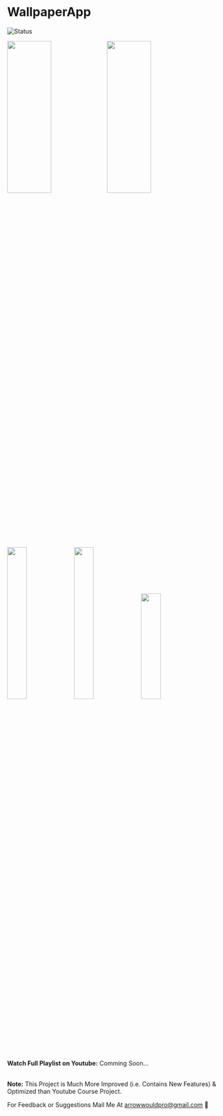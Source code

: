 # WallpaperApp

![Status](https://img.shields.io/badge/Status-Active-brightgreen)


<img src="https://github.com/samyak2403/WallpaperApp/assets/126759819/15f64e93-eefb-4eee-b78d-31c744e6a32c" width=45% height=30%/>
<img src="https://github.com/samyak2403/WallpaperApp/assets/126759819/0c55387f-ef93-4a0c-9324-0161ec9b990e" width=45% height=30%/>

<img src="https://github.com/samyak2403/WallpaperApp/assets/126759819/8f12ca9b-1075-4ade-94e6-8717bd32c3a6" width=30% height=30%/>

<img src="https://github.com/samyak2403/WallpaperApp/assets/126759819/048a0524-b9a6-4584-83f8-be9e447208e0" width=30% height=30%/>


<img src="https://github.com/samyak2403/WallpaperApp/assets/126759819/c1e11292-7f2e-4341-9482-20a72e029f70" width=30% height=25%/>


</ul>

<b>Watch Full Playlist on Youtube:</b>
 Comming Soon...
  <br><br>



<b>Note:</b> This Project is Much More Improved (i.e. Contains New Features) & Optimized than Youtube Course Project.

For Feedback or Suggestions Mail Me At arrowwouldpro@gmail.com 🙂

